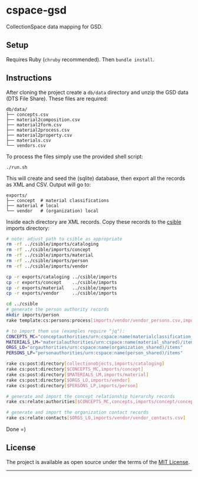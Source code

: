 # cspace-gsd

CollectionSpace data mapping for GSD.

Setup
---

Requires Ruby (`chruby` recommended). Then `bundle install`.

Instructions
---

After cloning the project create a `db/data` directory and unzip the GSD data (DTS File Share). These files are required:

```
db/data/
├── concepts.csv
├── material2composition.csv
├── material2form.csv
├── material2process.csv
├── material2property.csv
├── materials.csv
└── vendors.csv
```

To process the files simply use the provided shell script:

```
./run.sh
```

This will create and seed the (sqlite) database, then export all the records as XML and CSV. Output will go to:

```
exports/
├── concept  # material classifications
├── material # local
└── vendor   # (organization) local
```

Inside each directory are XML records. Copy these records to the [csible](https://github.com/lyrasis/csible) imports directory:

```bash
# note: adjust path to csible as appropriate
rm -rf ../csible/imports/cataloging
rm -rf ../csible/imports/concept
rm -rf ../csible/imports/material
rm -rf ../csible/imports/person
rm -rf ../csible/imports/vendor

cp -r exports/cataloging ../csible/imports
cp -r exports/concept    ../csible/imports
cp -r exports/material   ../csible/imports
cp -r exports/vendor     ../csible/imports

cd ../csible
# generate the person authority records
mkdir imports/person
rake template:cs:persons:process[imports/vendor/vendor_persons.csv,imports/person]

# to import them use (examples require "jq"):
CONCEPTS_MC="conceptauthorities/urn:cspace:name(materialclassification_shared)/items"
MATERIALS_LM="materialauthorities/urn:cspace:name(material_shared)/items"
ORGS_LO="orgauthorities/urn:cspace:name(organization_shared)/items"
PERSONS_LP="personauthorities/urn:cspace:name(person_shared)/items"

rake cs:post:directory[collectionobjects,imports/cataloging]
rake cs:post:directory[$CONCEPTS_MC,imports/concept]
rake cs:post:directory[$MATERIALS_LM,imports/material]
rake cs:post:directory[$ORGS_LO,imports/vendor]
rake cs:post:directory[$PERSONS_LP,imports/person]

# generate and import the concept relationship hierarchy records
rake cs:relate:authorities[$CONCEPTS_MC,concepts,imports/concept/concept_hierarchy.csv]

# generate and import the organization contact records
rake cs:relate:contacts[$ORGS_LO,imports/vendor/vendor_contacts.csv]
```

Done =)

License
---

The project is available as open source under the terms of the [MIT License](http://opensource.org/licenses/MIT).

---
